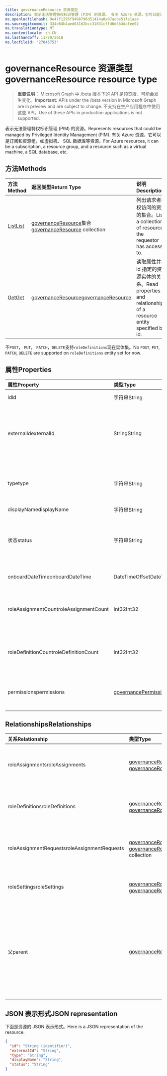 ```yaml
---
title: governanceResource 资源类型
description: 表示无法管理特权标识管理 (PIM) 的资源。 有关 Azure 资源，它可以是订阅和资源组，如虚拟机、 SQL 数据库等资源。
ms.openlocfilehash: 9e47f1295f9498796d51414a0a97acbe51fe1aae
ms.sourcegitcommit: 334e84b4aed63162bcc31831cffd6d363dafee02
ms.translationtype: MT
ms.contentlocale: zh-CN
ms.lasthandoff: 11/29/2018
ms.locfileid: "27045753"
---
```

# <a name="governanceresource-resource-type"></a><span data-ttu-id="9d059-104">governanceResource 资源类型</span><span class="sxs-lookup"><span data-stu-id="9d059-104">governanceResource resource type</span></span>

> <span data-ttu-id="9d059-105">**重要说明：** Microsoft Graph 中 /beta 版本下的 API 是预览版，可能会发生变化。</span><span class="sxs-lookup"><span data-stu-id="9d059-105">**Important:** APIs under the /beta version in Microsoft Graph are in preview and are subject to change.</span></span> <span data-ttu-id="9d059-106">不支持在生产应用程序中使用这些 API。</span><span class="sxs-lookup"><span data-stu-id="9d059-106">Use of these APIs in production applications is not supported.</span></span>

<span data-ttu-id="9d059-107">表示无法管理特权标识管理 (PIM) 的资源。</span><span class="sxs-lookup"><span data-stu-id="9d059-107">Represents resources that could be managed by Privileged Identity Management (PIM).</span></span> <span data-ttu-id="9d059-108">有关 Azure 资源，它可以是订阅和资源组，如虚拟机、 SQL 数据库等资源。</span><span class="sxs-lookup"><span data-stu-id="9d059-108">For Azure resources, it can be a subscription, a resource group, and a resource such as a virtual machine, a SQL database, etc.</span></span>


## <a name="methods"></a><span data-ttu-id="9d059-109">方法</span><span class="sxs-lookup"><span data-stu-id="9d059-109">Methods</span></span>

| <span data-ttu-id="9d059-110">方法</span><span class="sxs-lookup"><span data-stu-id="9d059-110">Method</span></span>          | <span data-ttu-id="9d059-111">返回类型</span><span class="sxs-lookup"><span data-stu-id="9d059-111">Return Type</span></span> |<span data-ttu-id="9d059-112">说明</span><span class="sxs-lookup"><span data-stu-id="9d059-112">Description</span></span>|
|:---------------|:--------|:----------|
|[<span data-ttu-id="9d059-113">List</span><span class="sxs-lookup"><span data-stu-id="9d059-113">List</span></span>](../api/governanceresource-list.md) | <span data-ttu-id="9d059-114">[governanceResource](../resources/governanceresource.md)集合</span><span class="sxs-lookup"><span data-stu-id="9d059-114">[governanceResource](../resources/governanceresource.md) collection</span></span>|<span data-ttu-id="9d059-115">列出请求者有权访问的资源的集合。</span><span class="sxs-lookup"><span data-stu-id="9d059-115">List a collection of resources the requestor has access to.</span></span>|
|[<span data-ttu-id="9d059-116">Get</span><span class="sxs-lookup"><span data-stu-id="9d059-116">Get</span></span>](../api/governanceresource-get.md) | [<span data-ttu-id="9d059-117">governanceResource</span><span class="sxs-lookup"><span data-stu-id="9d059-117">governanceResource</span></span>](../resources/governanceresource.md) |<span data-ttu-id="9d059-118">读取属性并由 id 指定的资源实体的关系。</span><span class="sxs-lookup"><span data-stu-id="9d059-118">Read properties and relationships of a resource entity specified by id.</span></span>|

<span data-ttu-id="9d059-119">不`POST`， `PUT`， `PATCH`，`DELETE`支持`roleDefinitions`现在实体集。</span><span class="sxs-lookup"><span data-stu-id="9d059-119">No `POST`, `PUT`, `PATCH`, `DELETE` are supported on `roleDefinitions` entity set for now.</span></span>

## <a name="properties"></a><span data-ttu-id="9d059-120">属性</span><span class="sxs-lookup"><span data-stu-id="9d059-120">Properties</span></span>
| <span data-ttu-id="9d059-121">属性</span><span class="sxs-lookup"><span data-stu-id="9d059-121">Property</span></span>          |<span data-ttu-id="9d059-122">类型</span><span class="sxs-lookup"><span data-stu-id="9d059-122">Type</span></span>         |<span data-ttu-id="9d059-123">说明</span><span class="sxs-lookup"><span data-stu-id="9d059-123">Description</span></span>|
|:------------------|:----------|:----------|
|<span data-ttu-id="9d059-124">id</span><span class="sxs-lookup"><span data-stu-id="9d059-124">id</span></span>                 |<span data-ttu-id="9d059-125">字符串</span><span class="sxs-lookup"><span data-stu-id="9d059-125">String</span></span>     |<span data-ttu-id="9d059-126">资源的 id。</span><span class="sxs-lookup"><span data-stu-id="9d059-126">The id of the resource.</span></span> <span data-ttu-id="9d059-127">处于 GUID 格式。</span><span class="sxs-lookup"><span data-stu-id="9d059-127">It is in GUID format.</span></span>|
|<span data-ttu-id="9d059-128">externalId</span><span class="sxs-lookup"><span data-stu-id="9d059-128">externalId</span></span>           |<span data-ttu-id="9d059-129">String</span><span class="sxs-lookup"><span data-stu-id="9d059-129">String</span></span>   |<span data-ttu-id="9d059-130">外部资源，表示其原始 id 外部数据库中的 id。</span><span class="sxs-lookup"><span data-stu-id="9d059-130">The external id of the resource, representing its original id in the external database.</span></span> <span data-ttu-id="9d059-131">例如，订阅资源的外部 id 可以是"/ 订阅/c14ae696-5e0c-4e5d-88cc-bef6637737ac"。</span><span class="sxs-lookup"><span data-stu-id="9d059-131">For example, a subscription resource's external id can be "/subscriptions/c14ae696-5e0c-4e5d-88cc-bef6637737ac".</span></span> |
|<span data-ttu-id="9d059-132">type</span><span class="sxs-lookup"><span data-stu-id="9d059-132">type</span></span>               |<span data-ttu-id="9d059-133">字符串</span><span class="sxs-lookup"><span data-stu-id="9d059-133">String</span></span>     |<span data-ttu-id="9d059-134">必需项。</span><span class="sxs-lookup"><span data-stu-id="9d059-134">Required.</span></span> <span data-ttu-id="9d059-135">资源类型。</span><span class="sxs-lookup"><span data-stu-id="9d059-135">Resource type.</span></span> <span data-ttu-id="9d059-136">例如，对于 Azure 资源，键入无法为"订阅"、"ResourceGroup"、"Microsoft.Sql/server"等。</span><span class="sxs-lookup"><span data-stu-id="9d059-136">For example, for Azure resources, the type could be "Subscription", "ResourceGroup", "Microsoft.Sql/server", etc.</span></span>|
|<span data-ttu-id="9d059-137">displayName</span><span class="sxs-lookup"><span data-stu-id="9d059-137">displayName</span></span>        |<span data-ttu-id="9d059-138">字符串</span><span class="sxs-lookup"><span data-stu-id="9d059-138">String</span></span>     |<span data-ttu-id="9d059-139">资源的显示名称。</span><span class="sxs-lookup"><span data-stu-id="9d059-139">The display name of the resource.</span></span>|
|<span data-ttu-id="9d059-140">状态</span><span class="sxs-lookup"><span data-stu-id="9d059-140">status</span></span>             |<span data-ttu-id="9d059-141">字符串</span><span class="sxs-lookup"><span data-stu-id="9d059-141">String</span></span>     |<span data-ttu-id="9d059-142">给定资源的状态。</span><span class="sxs-lookup"><span data-stu-id="9d059-142">The status of a given resource.</span></span> <span data-ttu-id="9d059-143">例如，它可能表示是否资源被锁定或未 (值： `Active` / `Locked`)。</span><span class="sxs-lookup"><span data-stu-id="9d059-143">For example, it could represent whether the resource is locked or not (values: `Active`/`Locked`).</span></span> <span data-ttu-id="9d059-144">注意： 该属性可能进行扩展，以便将来以支持更多方案。</span><span class="sxs-lookup"><span data-stu-id="9d059-144">Note: This property may be extended in the future to support more scenarios.</span></span>|
|<span data-ttu-id="9d059-145">onboardDateTime</span><span class="sxs-lookup"><span data-stu-id="9d059-145">onboardDateTime</span></span>|<span data-ttu-id="9d059-146">DateTimeOffset</span><span class="sxs-lookup"><span data-stu-id="9d059-146">DateTimeOffset</span></span>      |<span data-ttu-id="9d059-147">它表示由 PIM 管理的资源开始时的日期时间。</span><span class="sxs-lookup"><span data-stu-id="9d059-147">It represents the date time when the resource starts to be managed by PIM.</span></span>|
|<span data-ttu-id="9d059-148">roleAssignmentCount</span><span class="sxs-lookup"><span data-stu-id="9d059-148">roleAssignmentCount</span></span>|<span data-ttu-id="9d059-149">Int32</span><span class="sxs-lookup"><span data-stu-id="9d059-149">Int32</span></span>      |<span data-ttu-id="9d059-150">可选。</span><span class="sxs-lookup"><span data-stu-id="9d059-150">Optional.</span></span> <span data-ttu-id="9d059-151">给定资源的角色分配的数目。</span><span class="sxs-lookup"><span data-stu-id="9d059-151">The number of role assignments for the given resource.</span></span> <span data-ttu-id="9d059-152">若要获取的属性，请是明确使用`$select=roleAssignmentCount`查询中。</span><span class="sxs-lookup"><span data-stu-id="9d059-152">To get the property, please explictly use `$select=roleAssignmentCount` in the query.</span></span>|
|<span data-ttu-id="9d059-153">roleDefinitionCount</span><span class="sxs-lookup"><span data-stu-id="9d059-153">roleDefinitionCount</span></span>|<span data-ttu-id="9d059-154">Int32</span><span class="sxs-lookup"><span data-stu-id="9d059-154">Int32</span></span>      |<span data-ttu-id="9d059-155">可选。</span><span class="sxs-lookup"><span data-stu-id="9d059-155">Optional.</span></span> <span data-ttu-id="9d059-156">给定资源的角色定义的数目。</span><span class="sxs-lookup"><span data-stu-id="9d059-156">The number of role definitions for the given resource.</span></span> <span data-ttu-id="9d059-157">若要获取的属性，请是明确使用`$select=roleDefinitionCount`查询中。</span><span class="sxs-lookup"><span data-stu-id="9d059-157">To get the property, please explictly use `$select=roleDefinitionCount` in the query.</span></span>|
|<span data-ttu-id="9d059-158">permissions</span><span class="sxs-lookup"><span data-stu-id="9d059-158">permissions</span></span>|[<span data-ttu-id="9d059-159">governancePermission</span><span class="sxs-lookup"><span data-stu-id="9d059-159">governancePermission</span></span>](../resources/governancepermission.md)      |<span data-ttu-id="9d059-160">可选。</span><span class="sxs-lookup"><span data-stu-id="9d059-160">Optional.</span></span> <span data-ttu-id="9d059-161">它表示对资源的请求者的访问状态。若要获取的属性，请是明确使用`$select=permissions`查询中。</span><span class="sxs-lookup"><span data-stu-id="9d059-161">It represents the status of the requestor's access to the resource.To get the property, please explictly use `$select=permissions` in the query.</span></span>|

## <a name="relationships"></a><span data-ttu-id="9d059-162">Relationships</span><span class="sxs-lookup"><span data-stu-id="9d059-162">Relationships</span></span>
| <span data-ttu-id="9d059-163">关系</span><span class="sxs-lookup"><span data-stu-id="9d059-163">Relationship</span></span>   | <span data-ttu-id="9d059-164">类型</span><span class="sxs-lookup"><span data-stu-id="9d059-164">Type</span></span>                                         |<span data-ttu-id="9d059-165">说明</span><span class="sxs-lookup"><span data-stu-id="9d059-165">Description</span></span>|
|:---------------|:---------------------------------------------|:----------|
|<span data-ttu-id="9d059-166">roleAssignments</span><span class="sxs-lookup"><span data-stu-id="9d059-166">roleAssignments</span></span> |<span data-ttu-id="9d059-167">[governanceRoleAssignment](../resources/governanceroleassignment.md)集合</span><span class="sxs-lookup"><span data-stu-id="9d059-167">[governanceRoleAssignment](../resources/governanceroleassignment.md) collection</span></span>|<span data-ttu-id="9d059-168">角色分配资源的集合。</span><span class="sxs-lookup"><span data-stu-id="9d059-168">The collection of role assignments for the resource.</span></span>|
|<span data-ttu-id="9d059-169">roleDefinitions</span><span class="sxs-lookup"><span data-stu-id="9d059-169">roleDefinitions</span></span> |<span data-ttu-id="9d059-170">[governanceRoleDefinition](../resources/governanceroledefinition.md)集合</span><span class="sxs-lookup"><span data-stu-id="9d059-170">[governanceRoleDefinition](../resources/governanceroledefinition.md) collection</span></span>|<span data-ttu-id="9d059-171">资源的角色定义的集合。</span><span class="sxs-lookup"><span data-stu-id="9d059-171">The collection of role defintions for the resource.</span></span>|
|<span data-ttu-id="9d059-172">roleAssignmentRequests</span><span class="sxs-lookup"><span data-stu-id="9d059-172">roleAssignmentRequests</span></span> |<span data-ttu-id="9d059-173">[governanceRoleAssignmentRequest](../resources/governanceroleassignmentrequest.md)集合</span><span class="sxs-lookup"><span data-stu-id="9d059-173">[governanceRoleAssignmentRequest](../resources/governanceroleassignmentrequest.md) collection</span></span>|<span data-ttu-id="9d059-174">角色分配请求资源的集合。</span><span class="sxs-lookup"><span data-stu-id="9d059-174">The collection of role assignment requests for the resource.</span></span>|
|<span data-ttu-id="9d059-175">roleSettings</span><span class="sxs-lookup"><span data-stu-id="9d059-175">roleSettings</span></span> |<span data-ttu-id="9d059-176">[governanceRoleSetting](../resources/governancerolesetting.md)集合</span><span class="sxs-lookup"><span data-stu-id="9d059-176">[governanceRoleSetting](../resources/governancerolesetting.md) collection</span></span>|<span data-ttu-id="9d059-177">资源角色设置的集合。</span><span class="sxs-lookup"><span data-stu-id="9d059-177">The collection of role settings for the resource.</span></span>|
|<span data-ttu-id="9d059-178">父</span><span class="sxs-lookup"><span data-stu-id="9d059-178">parent</span></span>          |[<span data-ttu-id="9d059-179">governanceResource</span><span class="sxs-lookup"><span data-stu-id="9d059-179">governanceResource</span></span>](../resources/governanceresource.md)           |<span data-ttu-id="9d059-180">只读。</span><span class="sxs-lookup"><span data-stu-id="9d059-180">Read-only.</span></span> <span data-ttu-id="9d059-181">父资源。</span><span class="sxs-lookup"><span data-stu-id="9d059-181">The parent resource.</span></span> <span data-ttu-id="9d059-182">为`pimforazurerbac`方案中，它可以表示资源所属的订阅。</span><span class="sxs-lookup"><span data-stu-id="9d059-182">for `pimforazurerbac` scenario, it can represent the subscription the resource belongs to.</span></span>|

## <a name="json-representation"></a><span data-ttu-id="9d059-183">JSON 表示形式</span><span class="sxs-lookup"><span data-stu-id="9d059-183">JSON representation</span></span>

<span data-ttu-id="9d059-184">下面是资源的 JSON 表示形式。</span><span class="sxs-lookup"><span data-stu-id="9d059-184">Here is a JSON representation of the resource.</span></span>

<!-- {
  "blockType": "resource",
  "optionalProperties": [

  ],
  "@odata.type": "microsoft.graph.governanceResource"
}-->
```json
{
  "id": "String (identifier)",
  "externalId": "String",
  "type": "String",
  "displayName": "String",
  "status": "String"
}

```
<!-- uuid: 8fcb5dbc-d5aa-4681-8e31-b001d5168d79
2015-10-25 14:57:30 UTC -->
<!-- {
  "type": "#page.annotation",
  "description": "governanceResource",
  "keywords": "",
  "section": "documentation",
  "tocPath": ""
}-->